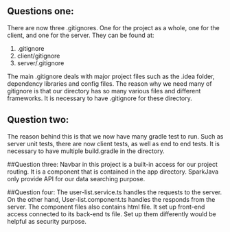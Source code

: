## Questions one:
There are now three .gitignores. One for the project as a whole, one for the client, and one for the server. They can be found at:
1) .gitignore
2) client/gitignore
3) server/.gitignore

The main .gitignore deals with major project files such as the .idea folder, dependency libraries and config files.
The reason why we need many of gitignore is that our directory has so many various files and different frameworks.
It is necessary to have .gitignore for these directory.


## Question two:
The reason behind this is that we now have many gradle test to run.
Such as server unit tests, there are now client tests, as well as end to end tests.
It is necessary to have multiple build.gradle in the directory.

##Question three:
Navbar in this project is a built-in access for our project routing.
It is a component that is contained in the app directory.
SparkJava only provide API for our data searching purpose.

##Question four:
The user-list.service.ts handles the requests to the server.
On the other hand, User-list.component.ts handles the responds from the server.
The component files also contains html file. It set up front-end access connected to its
back-end ts file.
Set up them differently would be helpful as security purpose.
